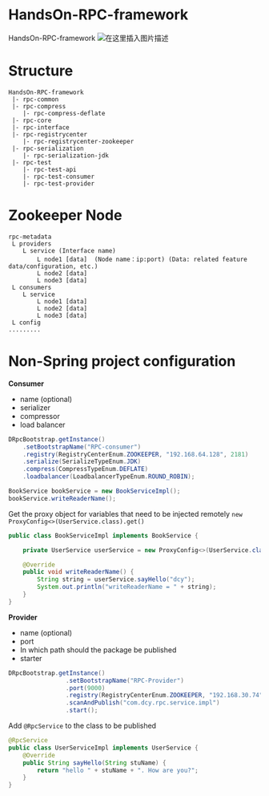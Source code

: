 # HandsOn-RPC-framework

HandsOn-RPC-framework
![在这里插入图片描述](https://img-blog.csdnimg.cn/direct/8733bf41593148aca1548a491daa94d0.png)



# Structure

```shell
HandsOn-RPC-framework
 |- rpc-common
 |- rpc-compress
 	|- rpc-compress-deflate
 |- rpc-core
 |- rpc-interface
 |- rpc-registrycenter
 	|- rpc-registrycenter-zookeeper
 |- rpc-serialization
 	|- rpc-serialization-jdk
 |- rpc-test
 	|- rpc-test-api
 	|- rpc-test-consumer
 	|- rpc-test-provider
```



# Zookeeper Node

```
rpc-metadata
 L providers
 	L service (Interface name)
 		L node1 [data]	(Node name：ip:port) (Data: related feature data/configuration, etc.)
 		L node2 [data]
 		L node3 [data]
 L consumers
 	L service
 		L node1 [data]
 		L node2 [data]
 		L node3 [data]
 L config
.........
```





# **Non-Spring project configuration**

**Consumer**

- name (optional)
- serializer
- compressor
- load balancer

```java
DRpcBootstrap.getInstance()
    .setBootstrapName("RPC-consumer")
    .registry(RegistryCenterEnum.ZOOKEEPER, "192.168.64.128", 2181)
    .serialize(SerializeTypeEnum.JDK)
    .compress(CompressTypeEnum.DEFLATE)
    .loadbalancer(LoadbalancerTypeEnum.ROUND_ROBIN);

BookService bookService = new BookServiceImpl();
bookService.writeReaderName();
```



Get the proxy object for variables that need to be injected remotely `new ProxyConfig<>(UserService.class).get()`

```java
public class BookServiceImpl implements BookService {

    private UserService userService = new ProxyConfig<>(UserService.class).get();

    @Override
    public void writeReaderName() {
        String string = userService.sayHello("dcy");
        System.out.println("writeReaderName = " + string);
    }
}
```





**Provider**

- name (optional)
- port
- In which path should the package be published
- starter

```java
DRpcBootstrap.getInstance()
                .setBootstrapName("RPC-Provider")
                .port(9000)
                .registry(RegistryCenterEnum.ZOOKEEPER, "192.168.30.74", 2181)
                .scanAndPublish("com.dcy.rpc.service.impl")
                .start();
```



Add `@RpcService` to the class to be published

```java
@RpcService
public class UserServiceImpl implements UserService {
    @Override
    public String sayHello(String stuName) {
        return "hello " + stuName + ". How are you?";
    }
}
```


